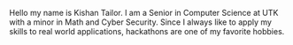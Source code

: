 Hello my name is Kishan Tailor. I am a Senior in Computer Science at UTK with a minor in Math and Cyber Security. Since I always like to apply my skills to real world applications, hackathons are one of my favorite hobbies. 
